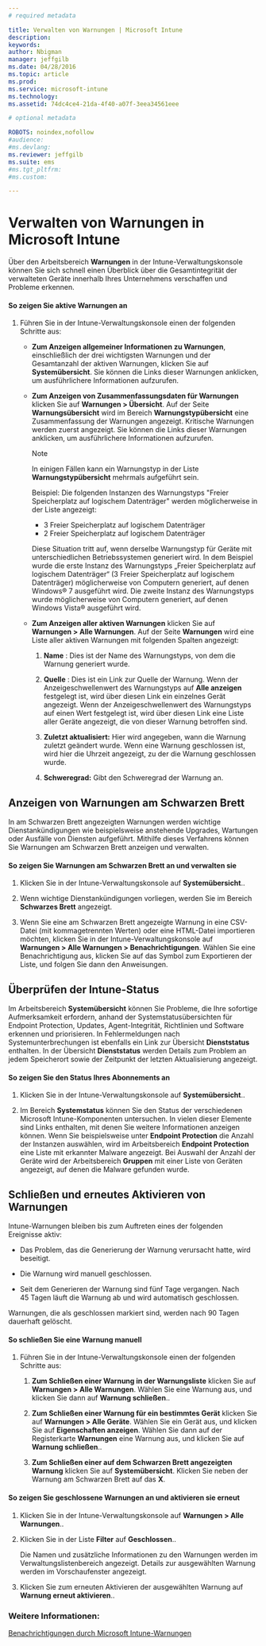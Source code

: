 ```yaml
---
# required metadata

title: Verwalten von Warnungen | Microsoft Intune
description:
keywords:
author: Nbigman
manager: jeffgilb
ms.date: 04/28/2016
ms.topic: article
ms.prod:
ms.service: microsoft-intune
ms.technology:
ms.assetid: 74dc4ce4-21da-4f40-a07f-3eea34561eee

# optional metadata

ROBOTS: noindex,nofollow
#audience:
#ms.devlang:
ms.reviewer: jeffgilb
ms.suite: ems
#ms.tgt_pltfrm:
#ms.custom:

---
```


# Verwalten von Warnungen in Microsoft Intune
Über den Arbeitsbereich **Warnungen** in der Intune-Verwaltungskonsole können Sie sich schnell einen Überblick über die Gesamtintegrität der verwalteten Geräte innerhalb Ihres Unternehmens verschaffen und Probleme erkennen.

#### So zeigen Sie aktive Warnungen an

1.  Führen Sie in der Intune-Verwaltungskonsole einen der folgenden Schritte aus:

    -   **Zum Anzeigen allgemeiner Informationen zu Warnungen**, einschließlich der drei wichtigsten Warnungen und der Gesamtanzahl der aktiven Warnungen, klicken Sie auf **Systemübersicht**. Sie können die Links dieser Warnungen anklicken, um ausführlichere Informationen aufzurufen.

    -   **Zum Anzeigen von Zusammenfassungsdaten für Warnungen** klicken Sie auf **Warnungen &gt; Übersicht**. Auf der Seite **Warnungsübersicht** wird im Bereich **Warnungstypübersicht** eine Zusammenfassung der Warnungen angezeigt. Kritische Warnungen werden zuerst angezeigt. Sie können die Links dieser Warnungen anklicken, um ausführlichere Informationen aufzurufen.

        > [!NOTE]
        > In einigen Fällen kann ein Warnungstyp in der Liste **Warnungstypübersicht** mehrmals aufgeführt sein.
        > 
        > Beispiel: Die folgenden Instanzen des Warnungstyps "Freier Speicherplatz auf logischem Datenträger" werden möglicherweise in der Liste angezeigt:
        > 
        > -   3 Freier Speicherplatz auf logischem Datenträger
        > -   2 Freier Speicherplatz auf logischem Datenträger
        > 
        > Diese Situation tritt auf, wenn derselbe Warnungstyp für Geräte mit unterschiedlichen Betriebssystemen generiert wird. In dem Beispiel wurde die erste Instanz des Warnungstyps „Freier Speicherplatz auf logischem Datenträger“ (3 Freier Speicherplatz auf logischem Datenträger) möglicherweise von Computern generiert, auf denen Windows® 7 ausgeführt wird. Die zweite Instanz des Warnungstyps wurde möglicherweise von Computern generiert, auf denen Windows Vista® ausgeführt wird.

    -   **Zum Anzeigen aller aktiven Warnungen** klicken Sie auf **Warnungen &gt; Alle Warnungen**. Auf der Seite **Warnungen** wird eine Liste aller aktiven Warnungen mit folgenden Spalten angezeigt:

        1.  **Name** : Dies ist der Name des Warnungstyps, von dem die Warnung generiert wurde.

        2.  **Quelle** : Dies ist ein Link zur Quelle der Warnung. Wenn der Anzeigeschwellenwert des Warnungstyps auf **Alle anzeigen** festgelegt ist, wird über diesen Link ein einzelnes Gerät angezeigt. Wenn der Anzeigeschwellenwert des Warnungstyps auf einen Wert festgelegt ist, wird über diesen Link eine Liste aller Geräte angezeigt, die von dieser Warnung betroffen sind.

        3.  **Zuletzt aktualisiert:** Hier wird angegeben, wann die Warnung zuletzt geändert wurde. Wenn eine Warnung geschlossen ist, wird hier die Uhrzeit angezeigt, zu der die Warnung geschlossen wurde.

        4.  **Schweregrad:** Gibt den Schweregrad der Warnung an.

## Anzeigen von Warnungen am Schwarzen Brett
In am Schwarzen Brett angezeigten Warnungen werden wichtige Dienstankündigungen wie beispielsweise anstehende Upgrades, Wartungen oder Ausfälle von Diensten aufgeführt. Mithilfe dieses Verfahrens können Sie Warnungen am Schwarzen Brett anzeigen und verwalten.

#### So zeigen Sie Warnungen am Schwarzen Brett an und verwalten sie

1.  Klicken Sie in der Intune-Verwaltungskonsole auf **Systemübersicht**..

2.  Wenn wichtige Dienstankündigungen vorliegen, werden Sie im Bereich **Schwarzes Brett** angezeigt.

3.  Wenn Sie eine am Schwarzen Brett angezeigte Warnung in eine CSV-Datei (mit kommagetrennten Werten) oder eine HTML-Datei importieren möchten, klicken Sie in der Intune-Verwaltungskonsole auf **Warnungen &gt; Alle Warnungen &gt; Benachrichtigungen**. Wählen Sie eine Benachrichtigung aus, klicken Sie auf das Symbol zum Exportieren der Liste, und folgen Sie dann den Anweisungen.

## Überprüfen der Intune-Status
Im Arbeitsbereich **Systemübersicht** können Sie Probleme, die Ihre sofortige Aufmerksamkeit erfordern, anhand der Systemstatusübersichten für Endpoint Protection, Updates, Agent-Integrität, Richtlinien und Software erkennen und priorisieren. In Fehlermeldungen nach Systemunterbrechungen ist ebenfalls ein Link zur Übersicht **Dienststatus** enthalten. In der Übersicht **Dienststatus** werden Details zum Problem an jedem Speicherort sowie der Zeitpunkt der letzten Aktualisierung angezeigt.

#### So zeigen Sie den Status Ihres Abonnements an

1.  Klicken Sie in der Intune-Verwaltungskonsole auf **Systemübersicht**..

2.  Im Bereich **Systemstatus** können Sie den Status der verschiedenen Microsoft Intune-Komponenten untersuchen. In vielen dieser Elemente sind Links enthalten, mit denen Sie weitere Informationen anzeigen können. Wenn Sie beispielsweise unter **Endpoint Protection** die Anzahl der Instanzen auswählen, wird im Arbeitsbereich **Endpoint Protection** eine Liste mit erkannter Malware angezeigt. Bei Auswahl der Anzahl der Geräte wird der Arbeitsbereich **Gruppen** mit einer Liste von Geräten angezeigt, auf denen die Malware gefunden wurde.

## Schließen und erneutes Aktivieren von Warnungen
Intune-Warnungen bleiben bis zum Auftreten eines der folgenden Ereignisse aktiv:

-   Das Problem, das die Generierung der Warnung verursacht hatte, wird beseitigt.

-   Die Warnung wird manuell geschlossen.

-   Seit dem Generieren der Warnung sind fünf Tage vergangen. Nach 45 Tagen läuft die Warnung ab und wird automatisch geschlossen.

Warnungen, die als geschlossen markiert sind, werden nach 90 Tagen dauerhaft gelöscht.

#### So schließen Sie eine Warnung manuell

1.  Führen Sie in der Intune-Verwaltungskonsole einen der folgenden Schritte aus:

    1.  **Zum Schließen einer Warnung in der Warnungsliste** klicken Sie auf **Warnungen &gt; Alle Warnungen**. Wählen Sie eine Warnung aus, und klicken Sie dann auf **Warnung schließen**..

    2.  **Zum Schließen einer Warnung für ein bestimmtes Gerät** klicken Sie auf **Warnungen &gt; Alle Geräte**. Wählen Sie ein Gerät aus, und klicken Sie auf **Eigenschaften anzeigen**. Wählen Sie dann auf der Registerkarte **Warnungen** eine Warnung aus, und klicken Sie auf **Warnung schließen**..

    3.  **Zum Schließen einer auf dem Schwarzen Brett angezeigten Warnung** klicken Sie auf **Systemübersicht**. Klicken Sie neben der Warnung am Schwarzen Brett auf das **X**.

#### So zeigen Sie geschlossene Warnungen an und aktivieren sie erneut

1.  Klicken Sie in der Intune-Verwaltungskonsole auf **Warnungen &gt; Alle Warnungen**..

2.  Klicken Sie in der Liste **Filter** auf **Geschlossen**..

    Die Namen und zusätzliche Informationen zu den Warnungen werden im Verwaltungslistenbereich angezeigt. Details zur ausgewählten Warnung werden im Vorschaufenster angezeigt.

3.  Klicken Sie zum erneuten Aktivieren der ausgewählten Warnung auf **Warnung erneut aktivieren**..

### Weitere Informationen:
[Benachrichtigungen durch Microsoft Intune-Warnungen](get-notified-by-microsoft-intune-alerts.md)



<!--HONumber=May16_HO1-->


